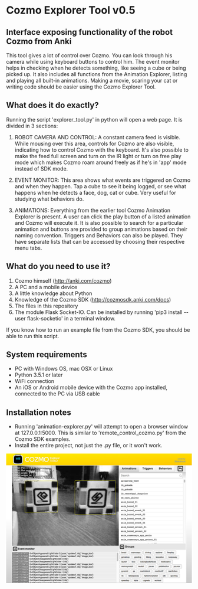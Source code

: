 # Cozmo Explorer Tool v0.5
Interface exposing functionality of the robot Cozmo from Anki
---
This tool gives a lot of control over Cozmo. You can look through his camera while using keyboard buttons to control him. The event monitor helps in checking when he detects something, like seeing a cube or being picked up. It also includes all functions from the Animation Explorer, listing and playing all built-in animations. Making a movie, scaring your cat or writing code should be easier using the Cozmo Explorer Tool. 

What does it do exactly?
-
Running the script 'explorer_tool.py' in python will open a web page. It is divided in 3 sections:

1. ROBOT CAMERA AND CONTROL: A constant camera feed is visible. While mousing over this area, controls for Cozmo are also visible, indicating how to control Cozmo with the keyboard. It's also possible to make the feed full screen and turn on the IR light or turn on free play mode which makes Cozmo roam around freely as if he's in 'app' mode instead of SDK mode.

2. EVENT MONITOR: This area shows what events are triggered on Cozmo and when they happen. Tap a cube to see it being logged, or see what happens when he detects a face, dog, cat or cube. Very useful for studying what behaviors do.

3. ANIMATIONS: Everything from the earlier tool Cozmo Animation Explorer is present. A user can click the play button of a listed animation and Cozmo will execute it. It is also possible to search for a particular animation and buttons are provided to group animations based on their naming convention. Triggers and Behaviors can also be played. They have separate lists that can be accessed by choosing their respective menu tabs.

What do you need to use it?
-
1. Cozmo himself (http://anki.com/cozmo)
2. A PC and a mobile device
3. A little knowledge about Python
4. Knowledge of the Cozmo SDK (http://cozmosdk.anki.com/docs)
5. The files in this repository
6. The module Flask Socket-IO. Can be installed by running 'pip3 install --user flask-socketio' in a terminal window.

If you know how to run an example file from the Cozmo SDK, you should be able to run this script. 

System requirements
-
- PC with Windows OS, mac OSX or Linux
- Python 3.5.1 or later
- WiFi connection
- An iOS or Android mobile device with the Cozmo app installed, connected to the PC via USB cable

Installation notes
-
- Running 'animation-explorer.py' will attempt to open a browser window at 127.0.0.1:5000. This is similar to  'remote_control_cozmo.py' from the Cozmo SDK examples.
- Install the entire project, not just the .py file, or it won't work.


![Cozmo-Explorer-Tool](static/img/explorer-tool-v0.5.jpg)
